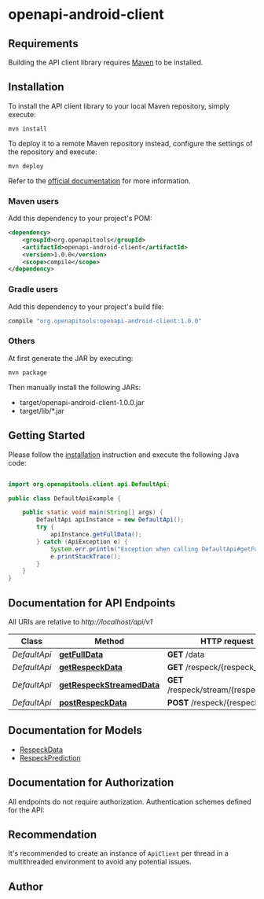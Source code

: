 # openapi-android-client

## Requirements

Building the API client library requires [Maven](https://maven.apache.org/) to be installed.

## Installation

To install the API client library to your local Maven repository, simply execute:

```shell
mvn install
```

To deploy it to a remote Maven repository instead, configure the settings of the repository and execute:

```shell
mvn deploy
```

Refer to the [official documentation](https://maven.apache.org/plugins/maven-deploy-plugin/usage.html) for more information.

### Maven users

Add this dependency to your project's POM:

```xml
<dependency>
    <groupId>org.openapitools</groupId>
    <artifactId>openapi-android-client</artifactId>
    <version>1.0.0</version>
    <scope>compile</scope>
</dependency>
```

### Gradle users

Add this dependency to your project's build file:

```groovy
compile "org.openapitools:openapi-android-client:1.0.0"
```

### Others

At first generate the JAR by executing:

    mvn package

Then manually install the following JARs:

- target/openapi-android-client-1.0.0.jar
- target/lib/*.jar

## Getting Started

Please follow the [installation](#installation) instruction and execute the following Java code:

```java

import org.openapitools.client.api.DefaultApi;

public class DefaultApiExample {

    public static void main(String[] args) {
        DefaultApi apiInstance = new DefaultApi();
        try {
            apiInstance.getFullData();
        } catch (ApiException e) {
            System.err.println("Exception when calling DefaultApi#getFullData");
            e.printStackTrace();
        }
    }
}

```

## Documentation for API Endpoints

All URIs are relative to *http://localhost/api/v1*

Class | Method | HTTP request | Description
------------ | ------------- | ------------- | -------------
*DefaultApi* | [**getFullData**](docs/DefaultApi.md#getFullData) | **GET** /data | 
*DefaultApi* | [**getRespeckData**](docs/DefaultApi.md#getRespeckData) | **GET** /respeck/{respeck_mac} | 
*DefaultApi* | [**getRespeckStreamedData**](docs/DefaultApi.md#getRespeckStreamedData) | **GET** /respeck/stream/{respeck_mac} | 
*DefaultApi* | [**postRespeckData**](docs/DefaultApi.md#postRespeckData) | **POST** /respeck/{respeck_mac} | 


## Documentation for Models

 - [RespeckData](docs/RespeckData.md)
 - [RespeckPrediction](docs/RespeckPrediction.md)


## Documentation for Authorization

All endpoints do not require authorization.
Authentication schemes defined for the API:

## Recommendation

It's recommended to create an instance of `ApiClient` per thread in a multithreaded environment to avoid any potential issues.

## Author



